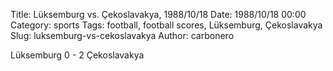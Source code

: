 Title: Lüksemburg vs. Çekoslavakya, 1988/10/18
Date: 1988/10/18 00:00
Category: sports
Tags: football, football scores, Lüksemburg, Çekoslavakya
Slug: luksemburg-vs-cekoslavakya
Author: carbonero


Lüksemburg 0 - 2 Çekoslavakya
